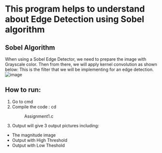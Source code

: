 # This program helps to understand about Edge Detection using Sobel algorithm

## Sobel Algorithm
When using a Sobel Edge Detector, we need to prepare the image with Grayscale color. Then from there, we will apply kernel convolution as shown below:
This is the filter that we will be implementing for an edge detection.
![image](https://www.projectrhea.org/rhea/images/thumb/9/91/XY_Kernels.png/1200px-XY_Kernels.png)
## How to run:
1. Go to cmd
2. Compile the code : cd <dir> Assignment1.c
3. Output will give 3 output pictures including:
  - The magnitude image
  - Output with High Threshold
  - Output with Low Theshold
